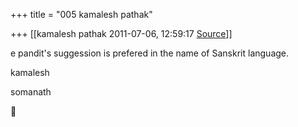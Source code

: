 +++
title = "005 kamalesh pathak"

+++
[[kamalesh pathak	2011-07-06, 12:59:17 [Source](https://groups.google.com/g/samskrita/c/Zon89uOTLiM)]]



e pandit's suggession is prefered in the name of Sanskrit language.

kamalesh

somanath  
  



